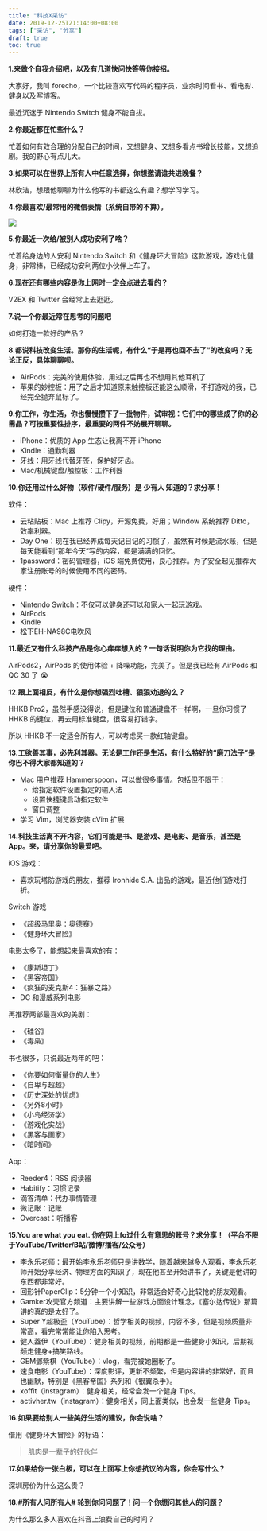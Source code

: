 ```yaml
---
title: "科技X采访"
date: 2019-12-25T21:14:00+08:00
tags: ["采访", "分享"] 
draft: true
toc: true
---
```


**1.来做个自我介绍吧，以及有几道快问快答等你接招。**

大家好，我叫 forecho，一个比较喜欢写代码的程序员，业余时间看书、看电影、健身以及写博客。

最近沉迷于 Nintendo Switch 健身不能自拔。

**2.你最近都在忙些什么？**

忙着如何有效合理的分配自己的时间，又想健身、又想多看点书增长技能，又想追剧。我的野心有点儿大。

**3.如果可以在世界上所有人中任意选择，你想邀请谁共进晚餐？**

林欣浩，想跟他聊聊为什么他写的书都这么有趣？想学习学习。

<!--more-->

**4.你最喜欢/最常用的微信表情（系统自带的不算）。**

![](https://i.loli.net/2019/12/25/e5lMDXzBKbqQSTs.jpg)


**5.你最近一次给/被别人成功安利了啥？**

忙着给身边的人安利 Nintendo Switch 和《健身环大冒险》这款游戏，游戏化健身，非常棒，已经成功安利两位小伙伴上车了。

**6.现在还有哪些内容是你上网时一定会点进去看的？**

V2EX 和 Twitter 会经常上去逛逛。

**7.说一个你最近常在思考的问题吧**

如何打造一款好的产品？

**8.都说科技改变生活。那你的生活呢，有什么“于是再也回不去了”的改变吗？无论正反，具体聊聊呗。**

- AirPods：完美的使用体验，用过之后再也不想用其他耳机了
- 苹果的妙控板：用了之后才知道原来触控板还能这么顺滑，不打游戏的我，已经完全抛弃鼠标了。


**9.你工作，你生活，你也慢慢攒下了一批物件，试审视：它们中的哪些成了你的必需品？可按重要性排序，最重要的两件不妨展开聊聊。**

- iPhone：优质的 App 生态让我离不开 iPhone
- Kindle：通勤利器
- 牙线：用牙线代替牙签，保护好牙齿。
- Mac/机械键盘/触控板：工作利器

**10.你还用过什么好物（软件/硬件/服务）是 少有人 知道的？求分享！**

软件：

- 云粘贴板：Mac 上推荐 Clipy，开源免费，好用；Window 系统推荐 Ditto，效率利器。
- Day One：现在我已经养成每天记日记的习惯了，虽然有时候是流水账，但是每天能看到“那年今天”写的内容，都是满满的回忆。
- 1password：密码管理器，iOS 端免费使用，良心推荐。为了安全起见推荐大家注册账号的时候使用不同的密码。

硬件：

- Nintendo Switch：不仅可以健身还可以和家人一起玩游戏。
- AirPods
- Kindle
- 松下EH-NA98C电吹风


**11.最近又有什么科技产品是你心痒痒想入的？一句话说明你为它找的理由。**

AirPods2，AirPods 的使用体验 + 降噪功能，完美了。但是我已经有 AirPods 和 QC 30 了 😭


**12.跟上面相反，有什么是你想强烈吐槽、狠狠劝退的么？**

HHKB Pro2，虽然手感没得说，但是键位和普通键盘不一样啊，一旦你习惯了 HHKB 的键位，再去用标准键盘，很容易打错字。

所以 HHKB 不一定适合所有人，可以考虑买一款红轴键盘。

**13.工欲善其事，必先利其器。无论是工作还是生活，有什么特好的“磨刀法子”是你巴不得大家都知道的？**


- Mac 用户推荐 Hammerspoon，可以做很多事情。包括但不限于：
  - 给指定软件设置指定的输入法
  - 设置快捷键启动指定软件
  - 窗口调整
- 学习 Vim，浏览器安装 cVim 扩展

**14.科技生活离不开内容，它们可能是书、是游戏、是电影、是音乐，甚至是App。来，请分享你的最爱吧。**


iOS 游戏：

- 喜欢玩塔防游戏的朋友，推荐 Ironhide S.A. 出品的游戏，最近他们游戏打折。

Switch 游戏

- 《超级马里奥：奥德赛》
- 《健身环大冒险》

电影太多了，能想起来最喜欢的有：

- 《康斯坦丁》
- 《黑客帝国》
- 《疯狂的麦克斯4：狂暴之路》
- DC 和漫威系列电影

再推荐两部最喜欢的美剧：

- 《硅谷》
- 《毒枭》

书也很多，只说最近两年的吧：

- 《你要如何衡量你的人生》
- 《自卑与超越》
- 《历史深处的忧虑》
- 《另外8小时》
- 《小岛经济学》
- 《游戏化实战》
- 《黑客与画家》
- 《暗时间》

App：

- Reeder4：RSS 阅读器
- Habitify：习惯记录
- 滴答清单：代办事情管理
- 微记账：记账
- Overcast：听播客

**15.You are what you eat. 你在网上fo过什么有意思的账号？求分享！（平台不限于YouTube/Twitter/B站/微博/播客/公众号）**

- 李永乐老师：最开始李永乐老师只是讲数学，随着越来越多人观看，李永乐老师开始分享经济、物理方面的知识了，现在他甚至开始讲书了，关键是他讲的东西都非常好。
- 回形针PaperClip：5分钟一个小知识，非常适合好奇心比较抢的朋友观看。
- Gamker攻壳官方频道：主要讲解一些游戏方面设计理念，《塞尔达传说》那篇讲的真的是太好了。
- Super Y超級歪（YouTube）：哲学相关的视频，内容不多，但是视频质量非常高，看完常常能让你陷入思考。
- 健人蓋伊（YouTube）：健身相关的视频，前期都是一些健身小知识，后期视频走健身+搞笑路线。
- GEM鄧紫棋（YouTube）：vlog，看完被她圈粉了。
- 速食电影（YouTube）：深度影评，更新不频繁，但是内容讲的非常好，而且也幽默，特别是《黑客帝国》系列和《银翼杀手》。
- xoffit（instagram）：健身相关，经常会发一个健身 Tips。
- activher.tw（instagram）：健身相关，同上面类似，也会发一些健身 Tips。


**16.如果要给别人一些美好生活的建议，你会说啥？**

借用《健身环大冒险》的标语：

> 肌肉是一辈子的好伙伴

**17.如果给你一张白板，可以在上面写上你想抗议的内容，你会写什么？**

深圳房价为什么这么贵？

**18.#所有人问所有人# 轮到你问问题了！问一个你想问其他人的问题？**

为什么那么多人喜欢在抖音上浪费自己的时间？